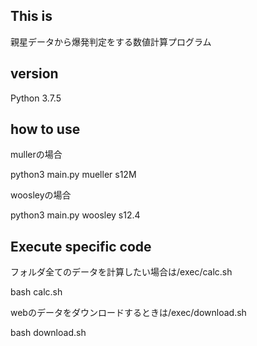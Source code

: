 ## This is
親星データから爆発判定をする数値計算プログラム

## version
Python 3.7.5

## how to use
mullerの場合

python3 main.py mueller s12M

woosleyの場合

python3 main.py woosley s12.4

## Execute specific code
フォルダ全てのデータを計算したい場合は/exec/calc.sh

bash calc.sh

webのデータをダウンロードするときは/exec/download.sh

bash download.sh

